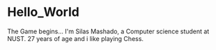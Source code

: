 # Hello_World
The Game begins...
I'm Silas Mashado, a Computer science student at NUST. 27 years of age and i like playing Chess.
